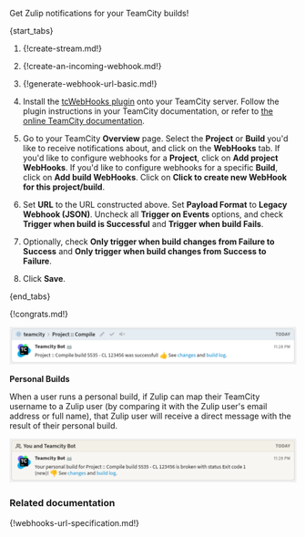 Get Zulip notifications for your TeamCity builds!

{start_tabs}

1. {!create-stream.md!}

1. {!create-an-incoming-webhook.md!}

1. {!generate-webhook-url-basic.md!}

1. Install the [tcWebHooks plugin](https://github.com/tcplugins/tcWebHooks/releases)
   onto your TeamCity server. Follow the plugin instructions in your
   TeamCity documentation, or refer to [the online TeamCity documentation][1].

1. Go to your TeamCity **Overview** page. Select the **Project** or **Build**
   you'd like to receive notifications about, and click on the **WebHooks** tab.
   If you'd like to configure webhooks for a **Project**, click on
   **Add project WebHooks**. If you'd like to configure webhooks for a specific
   **Build**, click on **Add build WebHooks**. Click on
   **Click to create new WebHook for this project/build**.

1. Set **URL** to the URL constructed above. Set **Payload Format** to
   **Legacy Webhook (JSON)**. Uncheck all **Trigger on Events** options,
   and check **Trigger when build is Successful** and **Trigger when build Fails**.

1. Optionally, check **Only trigger when build changes from Failure to Success**
   and **Only trigger when build changes from Success to Failure**.

1. Click **Save**.

[1]: https://confluence.jetbrains.com/display/TCD9/Installing+Additional+Plugins

{end_tabs}

{!congrats.md!}

![](/static/images/integrations/teamcity/001.png)

**Personal Builds**

When a user runs a personal build, if Zulip can map their TeamCity
username to a Zulip user (by comparing it with the Zulip user's email
address or full name), that Zulip user will receive a direct message
with the result of their personal build.

![](/static/images/integrations/teamcity/002.png)

### Related documentation

{!webhooks-url-specification.md!}
